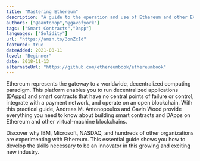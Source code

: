 ```yaml
---
title: "Mastering Ethereum"
description: "A guide to the operation and use of Ethereum and other EVM-compatible blockchains."
authors: ["@aantonop","@gavofyork"]
tags: ["Smart Contracts","Dapp"]
languages: ["Solidity"]
url: "https://amzn.to/3onZcId"
featured: true
dateAdded: 2021-08-11
level: "Beginner"
date: 2018-11-13
alternateUrl: "https://github.com/ethereumbook/ethereumbook"
---
```


Ethereum represents the gateway to a worldwide, decentralized computing paradigm. This platform enables you to run decentralized applications (DApps) and smart contracts that have no central points of failure or control, integrate with a payment network, and operate on an open blockchain. With this practical guide, Andreas M. Antonopoulos and Gavin Wood provide everything you need to know about building smart contracts and DApps on Ethereum and other virtual-machine blockchains.

Discover why IBM, Microsoft, NASDAQ, and hundreds of other organizations are experimenting with Ethereum. This essential guide shows you how to develop the skills necessary to be an innovator in this growing and exciting new industry.